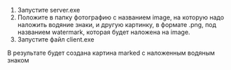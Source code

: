1. Запустите server.exe
2. Положите в папку фотографию с названием image, на которую надо наложить водяние знаки, и другую картинку, в формате .png, под названием watermark, которая будет наложена на image.
3. Запустите файл client.exe

В результате будет создана картина marked с наложенным водяным знаком